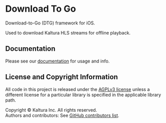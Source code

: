 # Download To Go
Download-to-Go (DTG) framework for iOS. 

Used to download Kaltura HLS streams for offline playback. 

## Documentation
Please see our [documentation](https://kaltura.github.io/playkit/guide/ios/dtg/) for usage and info.

## License and Copyright Information
All code in this project is released under the [AGPLv3 license](http://www.gnu.org/licenses/agpl-3.0.html) unless a different license for a particular library is specified in the applicable library path.   

Copyright © Kaltura Inc. All rights reserved.   
Authors and contributors: See [GitHub contributors list](https://github.com/kaltura/playkit-dtg-ios/graphs/contributors).

